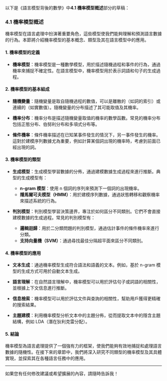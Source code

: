 以下是《語言模型背後的數學》中**4.1 機率模型概述**部分的草稿：

### 4.1 機率模型概述

機率模型在語言處理中扮演著重要角色，這些模型使我們能夠理解和預測語言數據的行為。本節將介紹機率模型的基本概念、類型及其在語言模型中的應用。

#### 1. 機率模型的定義

- **機率模型**：機率模型是一種數學模型，用於描述隨機過程和事件的行為，通過機率來捕捉不確定性。在語言模型中，機率模型用於表示詞語和句子的生成過程。

#### 2. 機率模型的基本組成

- **隨機變量**：隨機變量是取自隨機過程的數值，可以是離散的（如詞的索引）或連續的（如實數值）。隨機變量的分布描述了其可能取值及其機率。

- **機率分布**：機率分布是描述隨機變量取值的機率的數學函數。常見的機率分布包括正態分布、伯努利分布和多項式分布等。

- **條件機率**：條件機率描述在已知某事件發生的情況下，另一事件發生的機率。這對於建模序列數據尤為重要，例如計算某個詞出現的機率時，考慮到前面已經出現的詞。

#### 3. 機率模型的類型

- **生成模型**：生成模型學習數據的分佈，通過建模數據生成過程來進行推斷。典型的生成模型有：
  - **n-gram 模型**：使用 n 個詞的序列來預測下一個詞的出現機率。
  - **隱馬爾可夫模型（HMM）**：用於建模序列數據，通過狀態轉移和觀察機率來描述系統的行為。

- **判別模型**：判別模型學習決策邊界，專注於如何區分不同類別。它們不會直接建模數據的生成過程。常見的判別模型有：
  - **邏輯迴歸**：用於二分類問題的判別模型，通過估計事件的條件機率來進行分類。
  - **支持向量機（SVM）**：通過尋找最佳分隔超平面來區分不同類別。

#### 4. 機率模型的應用

- **文本生成**：通過機率模型生成符合語法和語義的文本。例如，基於 n-gram 模型的生成方式可用於自動文本生成。

- **語言理解**：在自然語言理解中，機率模型可以用於評估句子或詞語的相關性，並根據上下文信息進行推斷。

- **信息檢索**：機率模型可以用於評估文件與查詢的相關性，幫助用戶獲得更精確的搜索結果。

- **主題建模**：利用機率模型分析文本中的主題分佈，從而提取文本中的隱含主題結構，例如 LDA（潛在狄利克雷分配）。

#### 5. 結論

機率模型為語言處理提供了一個強有力的框架，使我們能夠有效地捕捉和處理語言數據的隨機性。在接下來的章節中，我們將深入研究不同類型的機率模型及其具體實現，並探索其在各種語言任務中的應用。

---

如果您有任何修改建議或希望擴展的內容，請隨時告訴我！